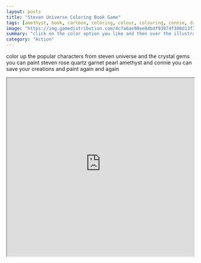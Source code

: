 ```yaml
---
layout: posts
title: "Steven Universe Coloring Book Game"
tags: [amethyst, book, cartoon, coloring, colour, colouring, connie, drawing, educational, garnet, kids, pearl, steven, universe, rose, network, quartz, free, online, games, oyna, game, free, games, play, play, games]
image: "https://img.gamedistribution.com/4c7a6ae98ee84bdf93874f388d13f3ff.jpg"
summary: "click on the color option you like and then over the illustration after you color it up you can save your image  free online games oyna game free games play play games"
category: "Action"
---
```


color up the popular characters from steven universe and the crystal gems you can paint steven rose quartz garnet pearl amethyst and connie you can save your creations and paint again and again

<iframe width="100%" height="480px;" src="https://html5.gamedistribution.com/4c7a6ae98ee84bdf93874f388d13f3ff/"></iframe>